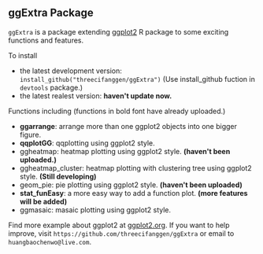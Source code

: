 ## ggExtra Package

`ggExtra` is a package extending [ggplot2](http://ggplot2.org/) R package to some exciting functions and features.

To install

* the latest development version: `install_github("threecifanggen/ggExtra")` (Use install_github fuction in `devtools` package.)
* the latest realest version: **haven't update now.**

Functions including (functions in bold font have already uploaded.)

* **ggarrange**: arrange more than one ggplot2 objects into one bigger figure.
* **qqplotGG**: qqplotting using ggplot2 style.
* ggheatmap: heatmap plotting using ggplot2 style. **(haven't been uploaded.)**
* ggheatmap_cluster: heatmap plotting with clustering tree using ggplot2 style. **(Still developing)**
* geom_pie: pie plotting using ggplot2 style. **(haven't been uploaded)**
* **stat_funEasy**: a more easy way to add a function plot. **(more features will be added)**
* ggmasaic: masaic plotting using ggplot2 style. 

Find more example about ggplot2 at [ggplot2.org](http://ggplot2.org). If you want to help improve, visit `https://github.com/threecifanggen/ggExtra` or email to `huangbaochenwo@live.com`.
